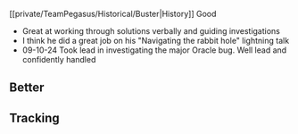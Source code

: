 [[private/TeamPegasus/Historical/Buster|History]]
Good
- Great at working through solutions verbally and guiding investigations
- I think he did a great job on his "Navigating the rabbit hole" lightning talk
- 09-10-24 Took lead in investigating the major Oracle bug. Well lead and confidently handled

Better
- 

Tracking
- 